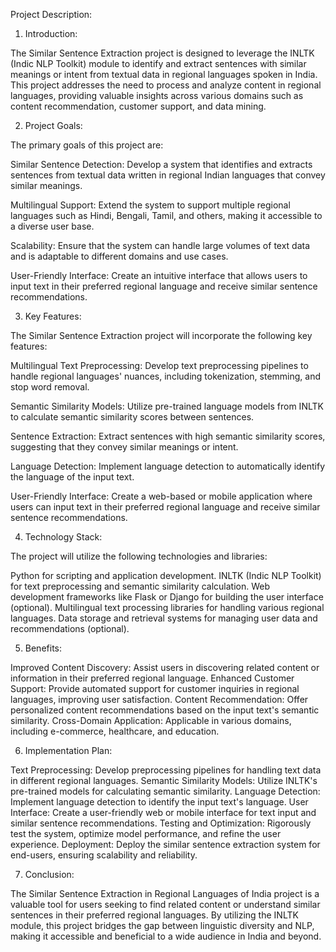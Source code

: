 Project Description:

1. Introduction:

The Similar Sentence Extraction project is designed to leverage the INLTK (Indic NLP Toolkit) module to identify and extract sentences with similar meanings or intent from textual data in regional languages spoken in India. This project addresses the need to process and analyze content in regional languages, providing valuable insights across various domains such as content recommendation, customer support, and data mining.

2. Project Goals:

The primary goals of this project are:

Similar Sentence Detection: Develop a system that identifies and extracts sentences from textual data written in regional Indian languages that convey similar meanings.

Multilingual Support: Extend the system to support multiple regional languages such as Hindi, Bengali, Tamil, and others, making it accessible to a diverse user base.

Scalability: Ensure that the system can handle large volumes of text data and is adaptable to different domains and use cases.

User-Friendly Interface: Create an intuitive interface that allows users to input text in their preferred regional language and receive similar sentence recommendations.

3. Key Features:

The Similar Sentence Extraction project will incorporate the following key features:

Multilingual Text Preprocessing: Develop text preprocessing pipelines to handle regional languages' nuances, including tokenization, stemming, and stop word removal.

Semantic Similarity Models: Utilize pre-trained language models from INLTK to calculate semantic similarity scores between sentences.

Sentence Extraction: Extract sentences with high semantic similarity scores, suggesting that they convey similar meanings or intent.

Language Detection: Implement language detection to automatically identify the language of the input text.

User-Friendly Interface: Create a web-based or mobile application where users can input text in their preferred regional language and receive similar sentence recommendations.

4. Technology Stack:

The project will utilize the following technologies and libraries:

Python for scripting and application development.
INLTK (Indic NLP Toolkit) for text preprocessing and semantic similarity calculation.
Web development frameworks like Flask or Django for building the user interface (optional).
Multilingual text processing libraries for handling various regional languages.
Data storage and retrieval systems for managing user data and recommendations (optional).

5. Benefits:

Improved Content Discovery: Assist users in discovering related content or information in their preferred regional language.
Enhanced Customer Support: Provide automated support for customer inquiries in regional languages, improving user satisfaction.
Content Recommendation: Offer personalized content recommendations based on the input text's semantic similarity.
Cross-Domain Application: Applicable in various domains, including e-commerce, healthcare, and education.

6. Implementation Plan:

Text Preprocessing: Develop preprocessing pipelines for handling text data in different regional languages.
Semantic Similarity Models: Utilize INLTK's pre-trained models for calculating semantic similarity.
Language Detection: Implement language detection to identify the input text's language.
User Interface: Create a user-friendly web or mobile interface for text input and similar sentence recommendations.
Testing and Optimization: Rigorously test the system, optimize model performance, and refine the user experience.
Deployment: Deploy the similar sentence extraction system for end-users, ensuring scalability and reliability.

7. Conclusion:

The Similar Sentence Extraction in Regional Languages of India project is a valuable tool for users seeking to find related content or understand similar sentences in their preferred regional languages. By utilizing the INLTK module, this project bridges the gap between linguistic diversity and NLP, making it accessible and beneficial to a wide audience in India and beyond.




